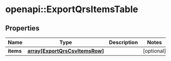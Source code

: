 # openapi::ExportQrsItemsTable


## Properties
Name | Type | Description | Notes
------------ | ------------- | ------------- | -------------
**items** | [**array[ExportQrsCsvItemsRow]**](ExportQrsCsvItemsRow.md) |  | [optional] 


